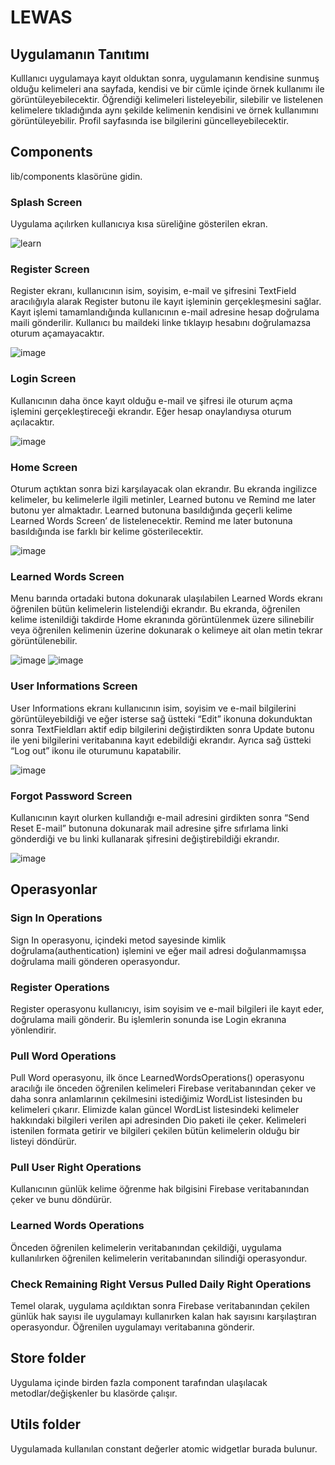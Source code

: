 # LEWAS

## Uygulamanın Tanıtımı
Kulllanıcı uygulamaya kayıt olduktan sonra, uygulamanın kendisine sunmuş olduğu kelimeleri ana sayfada, kendisi ve bir cümle içinde örnek kullanımı ile görüntüleyebilecektir. Öğrendiği kelimeleri listeleyebilir, silebilir ve listelenen kelimelere tıkladığında aynı şekilde kelimenin kendisini ve örnek kullanımını görüntüleyebilir. Profil sayfasında ise bilgilerini güncelleyebilecektir.

## Components
lib/components klasörüne gidin.

### Splash Screen
Uygulama açılırken kullanıcıya kısa süreliğine gösterilen ekran.

![learn](https://user-images.githubusercontent.com/56110811/213943507-aa6a3633-9442-4697-9789-e2b81f0adc26.jpg)

### Register Screen
Register ekranı, kullanıcının isim, soyisim, e-mail ve şifresini TextField aracılığıyla alarak Register butonu ile kayıt işleminin gerçekleşmesini sağlar. Kayıt işlemi tamamlandığında kullanıcının e-mail adresine hesap doğrulama maili gönderilir. Kullanıcı bu maildeki linke tıklayıp hesabını doğrulamazsa oturum açamayacaktır.

![image](https://user-images.githubusercontent.com/56110811/213943496-cc6f91de-22d9-47cc-a348-e6875ca65f80.png)

### Login Screen
Kullanıcının daha önce kayıt olduğu e-mail ve şifresi ile oturum açma işlemini gerçekleştireceği ekrandır. Eğer hesap onaylandıysa oturum açılacaktır.

![image](https://user-images.githubusercontent.com/56110811/213943530-2a417f85-d53a-4e4c-802e-d4addd11e94f.png)

### Home Screen ###
Oturum açtıktan sonra bizi karşılayacak olan ekrandır. Bu ekranda ingilizce kelimeler, bu kelimelerle ilgili metinler, Learned butonu ve Remind me later butonu yer almaktadır. Learned butonuna basıldığında geçerli kelime Learned Words Screen’ de listelenecektir. Remind me later butonuna basıldığında ise farklı bir kelime gösterilecektir.

![image](https://user-images.githubusercontent.com/56110811/213943546-cc33a9fb-3d76-4997-9717-8aad0a1d1030.png)

### Learned Words Screen
Menu barında ortadaki butona dokunarak ulaşılabilen Learned Words ekranı öğrenilen bütün kelimelerin listelendiği ekrandır. Bu ekranda, öğrenilen kelime istenildiği takdirde Home ekranında görüntülenmek üzere silinebilir veya öğrenilen kelimenin üzerine dokunarak o kelimeye ait olan metin tekrar görüntülenebilir.

![image](https://user-images.githubusercontent.com/56110811/213943554-a13da471-5e80-4c6e-8005-77c934404645.png)
![image](https://user-images.githubusercontent.com/56110811/213943558-168f2611-0067-47f7-b793-29e16993df30.png)

### User Informations Screen
User Informations ekranı kullanıcının isim, soyisim ve e-mail bilgilerini görüntüleyebildiği ve eğer isterse sağ üstteki “Edit” ikonuna dokunduktan sonra TextFieldları aktif edip bilgilerini değiştirdikten sonra Update butonu ile yeni bilgilerini veritabanına kayıt edebildiği ekrandır. Ayrıca sağ üstteki “Log out” ikonu ile oturumunu kapatabilir.

![image](https://user-images.githubusercontent.com/56110811/213943578-cf7b3925-6bf2-4b3b-930e-720ac791afb0.png)

### Forgot Password Screen
Kullanıcının kayıt olurken kullandığı e-mail adresini girdikten sonra “Send Reset E-mail” butonuna dokunarak mail adresine şifre sıfırlama linki gönderdiği ve bu linki kullanarak şifresini değiştirebildiği ekrandır.

![image](https://user-images.githubusercontent.com/56110811/213943592-ecc2ad42-6705-44aa-b9a8-81467e7030ed.png)

## Operasyonlar

### Sign In Operations
Sign In operasyonu, içindeki metod sayesinde kimlik doğrulama(authentication) işlemini ve eğer mail adresi doğulanmamışsa doğrulama maili gönderen operasyondur.

### Register Operations
Register operasyonu kullanıcıyı, isim soyisim ve e-mail bilgileri ile kayıt eder, doğrulama maili gönderir. Bu işlemlerin sonunda ise Login ekranına yönlendirir.

### Pull Word Operations
Pull Word operasyonu, ilk önce LearnedWordsOperations() operasyonu aracılığı ile önceden öğrenilen kelimeleri Firebase veritabanından çeker ve daha sonra anlamlarının çekilmesini istediğimiz WordList listesinden bu kelimeleri çıkarır. Elimizde kalan güncel  WordList listesindeki kelimeler hakkındaki bilgileri verilen api adresinden Dio paketi ile çeker. Kelimeleri istenilen formata getirir ve bilgileri çekilen bütün kelimelerin olduğu bir listeyi döndürür.

### Pull User Right Operations
Kullanıcının günlük kelime öğrenme hak bilgisini Firebase veritabanından çeker ve bunu döndürür.

### Learned Words Operations
Önceden öğrenilen kelimelerin veritabanından çekildiği, uygulama kullanılırken öğrenilen kelimelerin veritabanından silindiği operasyondur.

### Check Remaining Right Versus Pulled Daily Right Operations
Temel olarak, uygulama açıldıktan sonra Firebase veritabanından çekilen günlük hak sayısı ile uygulamayı kullanırken kalan hak sayısını karşılaştıran operasyondur. Öğrenilen uygulamayı veritabanına gönderir.

## Store folder
Uygulama içinde birden fazla component tarafından ulaşılacak metodlar/değişkenler bu klasörde çalışır.

## Utils folder
Uygulamada kullanılan constant değerler atomic widgetlar burada bulunur.

